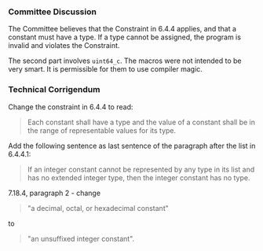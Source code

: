 ### Committee Discussion

The Committee believes that the Constraint in 6.4.4 applies, and that a constant
must have a type. If a type cannot be assigned, the program is invalid and
violates the Constraint.

The second part involves `uint64_c`. The macros were not intended to be very
smart. It is permissible for them to use compiler magic.

### Technical Corrigendum

Change the constraint in 6.4.4 to read:

> Each constant shall have a type and the value of a constant shall be in the
> range of representable values for its type.

Add the following sentence as last sentence of the paragraph after the list in
6.4.4.1:

> If an integer constant cannot be represented by any type in its list and has no
> extended integer type, then the integer constant has no type.

7.18.4, paragraph 2 \- change

> "a decimal, octal, or hexadecimal constant"

to

> "an unsuffixed integer constant".
